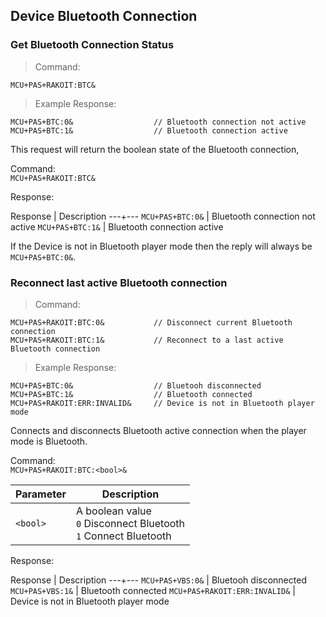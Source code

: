 ## Device Bluetooth Connection
### Get Bluetooth Connection Status 

> Command:

```plaintext
MCU+PAS+RAKOIT:BTC&
```

> Example Response:

```plaintext
MCU+PAS+BTC:0&                  // Bluetooth connection not active 
MCU+PAS+BTC:1&                  // Bluetooth connection active
```
This request will return the boolean state of the Bluetooth connection,   

Command:   
`MCU+PAS+RAKOIT:BTC&`

Response:

Response | Description
---+---
`MCU+PAS+BTC:0&` | Bluetooth connection not active
`MCU+PAS+BTC:1&` | Bluetooth connection active

<aside class="notice">
If the Device is not in Bluetooth player mode then the reply will always be <code>MCU+PAS+BTC:0&</code>.
</aside>

### Reconnect last active Bluetooth connection

> Command:

```plaintext
MCU+PAS+RAKOIT:BTC:0&           // Disconnect current Bluetooth connection 
MCU+PAS+RAKOIT:BTC:1&           // Reconnect to a last active Bluetooth connection
```

> Example Response:

```plaintext
MCU+PAS+BTC:0&                  // Bluetooh disconnected
MCU+PAS+BTC:1&                  // Bluetooth connected
MCU+PAS+RAKOIT:ERR:INVALID&     // Device is not in Bluetooth player mode
```

Connects and disconnects Bluetooth active connection when the player mode is Bluetooth. 

Command:   
`MCU+PAS+RAKOIT:BTC:<bool>&`

Parameter | Description
---|---
`<bool>` | A boolean value<br>`0` Disconnect Bluetooth<br>`1` Connect Bluetooth   

Response:

Response | Description
---+---
`MCU+PAS+VBS:0&` | Bluetooh disconnected
`MCU+PAS+VBS:1&` | Bluetooth connected
`MCU+PAS+RAKOIT:ERR:INVALID&` | Device is not in Bluetooth player mode